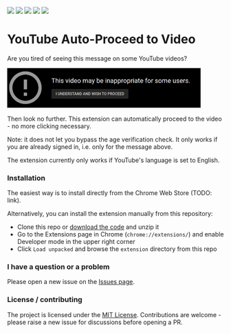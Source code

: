 [<img src="https://img.shields.io/chrome-web-store/v/xxxx">](https://chrome.google.com/webstore/category/extensions)
[<img src="https://img.shields.io/chrome-web-store/users/xxxx">](https://chrome.google.com/webstore/category/extensions)
[<img src="https://img.shields.io/chrome-web-store/stars/xxxx">](https://chrome.google.com/webstore/category/extensions)
[<img src="https://img.shields.io/maintenance/yes/2020">](https://github.com/ba32107/youtube-auto-proceed)
[<img src="https://img.shields.io/github/license/ba32107/youtube-auto-proceed">](https://github.com/ba32107/youtube-auto-proceed/blob/master/LICENSE)

# YouTube Auto-Proceed to Video

Are you tired of seeing this message on some YouTube videos?

<img src="https://github.com/ba32107/youtube-auto-proceed/blob/master/sample.png" width="450">

Then look no further. This extension can automatically proceed to the video - no more clicking necessary.

Note: it does not let you bypass the age verification check. It only works if you are already signed in, i.e. only for the message above. 

The extension currently only works if YouTube's language is set to English.

### Installation
The easiest way is to install directly from the Chrome Web Store (TODO: link).
 
Alternatively, you can install the extension manually from this repository:
 * Clone this repo or [download the code](https://github.com/ba32107/youtube-auto-proceed/archive/master.zip) and unzip it
 * Go to the Extensions page in Chrome (`chrome://extensions/`) and enable Developer mode in the upper right corner
 * Click `Load unpacked` and browse the `extension` directory from this repo

### I have a question or a problem
Please open a new issue on the [Issues page](https://github.com/ba32107/youtube-auto-proceed/issues).

### License / contributing
The project is licensed under the [MIT License](https://github.com/ba32107/youtube-auto-proceed/blob/master/LICENSE). Contributions are welcome - please raise a new issue for discussions before opening a PR.
